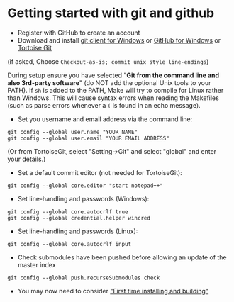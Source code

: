 # Getting started with git and github

* Register with GitHub to create an account
* Download and install [git client for Windows](https://git-scm.com/download/win>) or [GitHub for Windows](https://windows.github.com/) or [Tortoise Git](https://tortoisegit.org/)

(if asked, Choose `Checkout-as-is; commit unix style line-endings`)

During setup ensure you have selected "**Git from the command line and also 3rd-party software**" (do NOT add the optional Unix tools to your PATH). If `sh` is added to the PATH, Make will try to compile for Linux rather than Windows. This will cause syntax errors when reading the Makefiles (such as parse errors whenever a `(` is found in an echo message).

* Set you username and email address  via the command line:

```
git config --global user.name "YOUR NAME"
git config --global user.email "YOUR EMAIL ADDRESS"
```

(Or from TortoiseGit, select "Setting->Git" and select "global" and enter your details.)

* Set a default commit editor (not needed for TortoiseGit):

```
git config --global core.editor "start notepad++"
```

* Set line-handling and passwords (Windows):
```
git config --global core.autocrlf true
git config --global credential.helper wincred
```        

* Set line-handling and passwords (Linux):
```
git config --global core.autocrlf input
```        

* Check submodules have been pushed before allowing an update of the master index
```
git config --global push.recurseSubmodules check
```

* You may now need to consider ["First time installing and building"](https://github.com/ISISComputingGroup/ibex_developers_manual/wiki/First-time-installing-and-building-(Windows))
